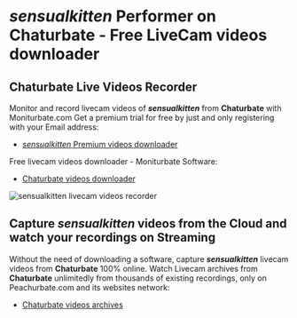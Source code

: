 # _sensualkitten_ Performer on Chaturbate - Free LiveCam videos downloader

## Chaturbate Live Videos Recorder

Monitor and record livecam videos of **_sensualkitten_** from **Chaturbate** with Moniturbate.com
Get a premium trial for free by just and only registering with your Email address:
* [_sensualkitten_ Premium videos downloader](https://moniturbate.com/request-demo-licence-key.html)

Free livecam videos downloader - Moniturbate Software:
* [Chaturbate videos downloader](https://moniturbate.com/moniturbate-download-software.html)

![_sensualkitten_ livecam videos recorder](https://peachurnet.com/templates/moniturbate-software.png)


## Capture _sensualkitten_ videos from the Cloud and watch your recordings on Streaming

Without the need of downloading a software, capture **_sensualkitten_** livecam videos from **Chaturbate** 100% online.
Watch Livecam archives from **Chaturbate** unlimitedly from thousands of existing recordings, only on Peachurbate.com and its websites network:
* [Chaturbate videos archives](https://peachurnet.com/)